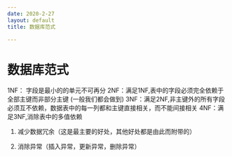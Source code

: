 ```yaml
---
date: 2020-2-27
layout: default
title: 数据库范式

---
```


# 数据库范式

1NF： 字段是最小的的单元不可再分
2NF：满足1NF,表中的字段必须完全依赖于全部主键而非部分主键 (一般我们都会做到)
3NF：满足2NF,非主键外的所有字段必须互不依赖，数据表中的每一列都和主键直接相关，而不能间接相关
4NF：满足3NF,消除表中的多值依赖



1. 减少数据冗余（这是最主要的好处，其他好处都是由此而附带的）

2. 消除异常（插入异常，更新异常，删除异常） 
